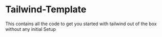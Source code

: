 # Tailwind-Template
This contains all the code to get you started with tailwind out of the box without any initial Setup
